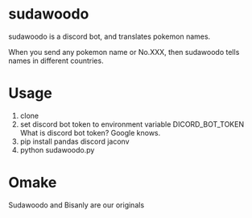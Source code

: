 # sudawoodo
sudawoodo is a discord bot, and translates pokemon names.

When you send any pokemon name or No.XXX, then sudawoodo tells names in different countries.

# Usage
1. clone
2. set discord bot token to environment variable DICORD_BOT_TOKEN
   What is discord bot token? Google knows.
3. pip install pandas discord jaconv
4. python sudawoodo.py

# Omake
Sudawoodo and Bisanly are our originals

